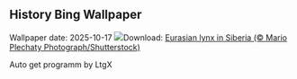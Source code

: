 ## History Bing Wallpaper
Wallpaper date: 2025-10-17
![](https://www.bing.com/th?id=OHR.SiberianLynx_EN-US0696336220_UHD.jpg&w=1000)Download: [Eurasian lynx in Siberia (© Mario Plechaty Photograph/Shutterstock)](https://www.bing.com/th?id=OHR.SiberianLynx_EN-US0696336220_UHD.jpg)

Auto get programm by LtgX
